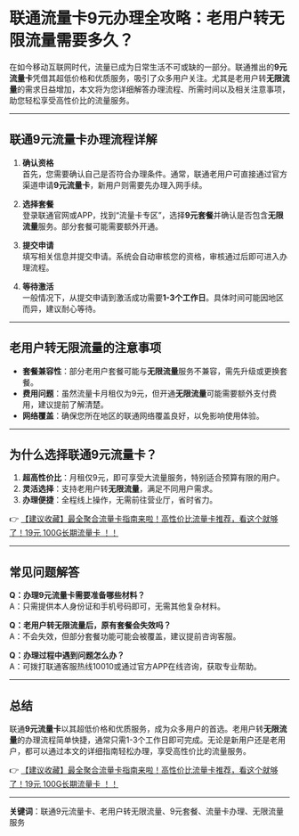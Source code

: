 # 联通流量卡9元办理全攻略：老用户转无限流量需要多久？

在如今移动互联网时代，流量已成为日常生活不可或缺的一部分。联通推出的**9元流量卡**凭借其超低价格和优质服务，吸引了众多用户关注。尤其是老用户转**无限流量**的需求日益增加，本文将为您详细解答办理流程、所需时间以及相关注意事项，助您轻松享受高性价比的流量服务。

---

## 联通9元流量卡办理流程详解

1. **确认资格**  
   首先，您需要确认自己是否符合办理条件。通常，联通老用户可直接通过官方渠道申请**9元流量卡**，新用户则需要先办理入网手续。

2. **选择套餐**  
   登录联通官网或APP，找到“流量卡专区”，选择**9元套餐**并确认是否包含**无限流量**服务。部分套餐可能需要额外开通。

3. **提交申请**  
   填写相关信息并提交申请。系统会自动审核您的资格，审核通过后即可进入办理流程。

4. **等待激活**  
   一般情况下，从提交申请到激活成功需要**1-3个工作日**。具体时间可能因地区而异，建议耐心等待。

---

## 老用户转无限流量的注意事项

- **套餐兼容性**：部分老用户套餐可能与**无限流量**服务不兼容，需先升级或更换套餐。  
- **费用问题**：虽然流量卡月租仅为9元，但开通**无限流量**可能需要额外支付费用，建议提前了解清楚。  
- **网络覆盖**：确保您所在地区的联通网络覆盖良好，以免影响使用体验。

---

## 为什么选择联通9元流量卡？

1. **超高性价比**：月租仅9元，即可享受大流量服务，特别适合预算有限的用户。  
2. **灵活选择**：支持老用户转**无限流量**，满足不同用户需求。  
3. **办理便捷**：全程线上操作，无需前往营业厅，省时省力。

👉 [【建议收藏】最全聚合流量卡指南来啦！高性价比流量卡推荐，看这个就够了！19元 100G长期流量卡 ！！](https://bit.ly/Liuliangka)

---

## 常见问题解答

**Q：办理9元流量卡需要准备哪些材料？**  
A：只需提供本人身份证和手机号码即可，无需其他复杂材料。

**Q：老用户转无限流量后，原有套餐会失效吗？**  
A：不会失效，但部分套餐功能可能会被覆盖，建议提前咨询客服。

**Q：办理过程中遇到问题怎么办？**  
A：可拨打联通客服热线10010或通过官方APP在线咨询，获取专业帮助。

---

## 总结

联通**9元流量卡**以其超低价格和优质服务，成为众多用户的首选。老用户转**无限流量**的办理流程简单快捷，通常只需1-3个工作日即可完成。无论是新用户还是老用户，都可以通过本文的详细指南轻松办理，享受高性价比的流量服务。

👉 [【建议收藏】最全聚合流量卡指南来啦！高性价比流量卡推荐，看这个就够了！19元 100G长期流量卡 ！！](https://bit.ly/Liuliangka)

---

**关键词**：联通9元流量卡、老用户转无限流量、9元套餐、流量卡办理、无限流量服务